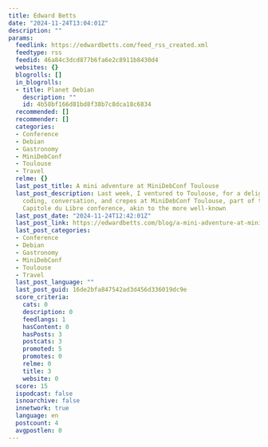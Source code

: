 ```yaml
---
title: Edward Betts
date: "2024-11-24T13:04:01Z"
description: ""
params:
  feedlink: https://edwardbetts.com/feed_rss_created.xml
  feedtype: rss
  feedid: 46a84c3dcd877b6fa6e2c8911b8430d4
  websites: {}
  blogrolls: []
  in_blogrolls:
  - title: Planet Debian
    description: ""
    id: 4b58bf166d81bd8f38b7c8dca18c6834
  recommended: []
  recommender: []
  categories:
  - Conference
  - Debian
  - Gastronomy
  - MiniDebConf
  - Toulouse
  - Travel
  relme: {}
  last_post_title: A mini adventure at MiniDebConf Toulouse
  last_post_description: Last week, I ventured to Toulouse, for a delightful mix of
    coding, conversation, and crepes at MiniDebConf Toulouse, part of the broader
    Capitole du Libre conference, akin to the more well-known
  last_post_date: "2024-11-24T12:42:01Z"
  last_post_link: https://edwardbetts.com/blog/a-mini-adventure-at-minidebconf-toulouse/
  last_post_categories:
  - Conference
  - Debian
  - Gastronomy
  - MiniDebConf
  - Toulouse
  - Travel
  last_post_language: ""
  last_post_guid: 16de2bfa847542ad3d456d336019dc9e
  score_criteria:
    cats: 0
    description: 0
    feedlangs: 1
    hasContent: 0
    hasPosts: 3
    postcats: 3
    promoted: 5
    promotes: 0
    relme: 0
    title: 3
    website: 0
  score: 15
  ispodcast: false
  isnoarchive: false
  innetwork: true
  language: en
  postcount: 4
  avgpostlen: 0
---
```

